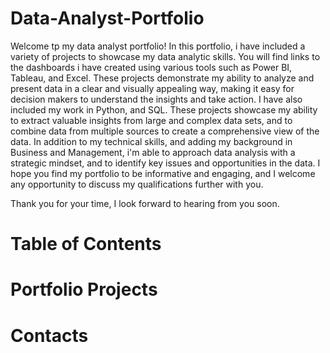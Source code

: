 # Data-Analyst-Portfolio
Welcome tp my data analyst portfolio!
In this portfolio, i have included a variety of projects to showcase my data analytic skills. You will find links to the dashboards i have created using various tools such as Power BI, Tableau, and Excel. These projects demonstrate my ability to analyze and present data in a clear and visually appealing way, making it easy for decision makers to understand the insights and take action.
I have also included my work in Python, and SQL. These projects showcase my ability to extract valuable insights from large and complex data sets, and to combine data from multiple sources to create a comprehensive view of the data.
In addition to my technical skills, and adding my background in Business and Management, i'm able to approach data analysis with a strategic mindset, and to identify key issues and opportunities in the data.
I hope you find my portfolio to be informative and engaging, and I welcome any opportunity to discuss my qualifications further with you.

Thank you for your time, I look forward to hearing from you soon.
# Table of Contents
# Portfolio Projects
# Contacts
